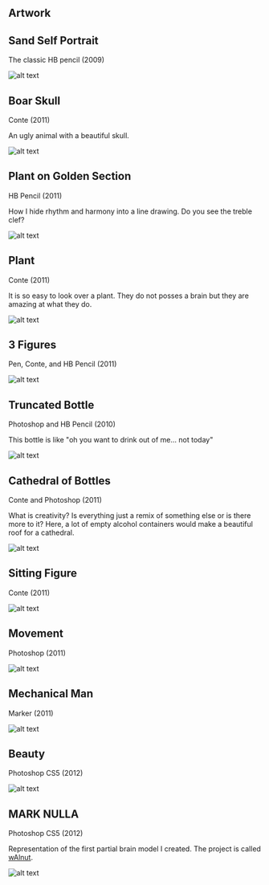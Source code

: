 ## Artwork

## Sand Self Portrait

The classic HB pencil (2009)

![alt text](https://github.com/quinnliu/cv/blob/master/portfolio/artwork/sand_self_portrait.png)

## Boar Skull

Conte (2011)

An ugly animal with a beautiful skull.

![alt text](https://github.com/quinnliu/cv/blob/master/portfolio/artwork/boar_skulls.png)

## Plant on Golden Section

HB Pencil (2011)

How I hide rhythm and harmony into a line drawing. Do you see the 
treble clef?

![alt text](https://github.com/quinnliu/cv/blob/master/portfolio/artwork/plant_on_golden_section.jpg)

## Plant

Conte (2011)

It is so easy to look over a plant. They do not posses a brain but 
they are amazing at what they do.

![alt text](https://github.com/quinnliu/cv/blob/master/portfolio/artwork/plant.png)

## 3 Figures

Pen, Conte, and HB Pencil (2011)

![alt text](https://github.com/quinnliu/cv/blob/master/portfolio/artwork/3_figures.png)

## Truncated Bottle

Photoshop and HB Pencil (2010)

This bottle is like "oh you want to drink out of me... not today"

![alt text](https://github.com/quinnliu/cv/blob/master/portfolio/artwork/truncated_bottle.jpg)

## Cathedral of Bottles

Conte and Photoshop (2011)

What is creativity? Is everything just a remix of something else or is
there more to it? Here, a lot of empty alcohol containers would make
a beautiful roof for a cathedral.

![alt text](https://github.com/quinnliu/cv/blob/master/portfolio/artwork/cathedral_of_bottles.png)

## Sitting Figure

Conte (2011)

![alt text](https://github.com/quinnliu/cv/blob/master/portfolio/artwork/sitting_man.png)

## Movement

Photoshop (2011)

![alt text](https://github.com/quinnliu/cv/blob/master/portfolio/artwork/movement.png)

## Mechanical Man

Marker (2011)

![alt text](https://github.com/quinnliu/cv/blob/master/portfolio/artwork/mechanical_man.png)

## Beauty

Photoshop CS5 (2012)

![alt text](https://github.com/quinnliu/cv/blob/master/portfolio/artwork/beauty.jpg)

## MARK NULLA

Photoshop CS5 (2012)

Representation of the first partial brain model I created. The project is called [wAlnut](https://github.com/WalnutiQ/wAlnut).

![alt text](https://github.com/quinnliu/cv/blob/master/portfolio/artwork/mark_NULLA.jpg)
